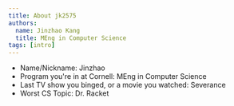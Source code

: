 ```yaml
---
title: About jk2575
authors:
  name: Jinzhao Kang
  title: MEng in Computer Science
tags: [intro]
---
```


- Name/Nickname: Jinzhao
- Program you're in at Cornell: MEng in Computer Science
- Last TV show you binged, or a movie you watched: Severance
- Worst CS Topic: Dr. Racket
